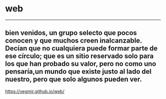 # web
---
bien venidos, un grupo selecto que pocos conocen y que muchos creen inalcanzable. Decían que no cualquiera puede formar parte de ese círculo; que es un sitio reservado solo para los que han probado su valor, pero no como uno pensaría,un mundo que existe justo al lado del nuestro, pero que solo algunos pueden ver.
--
https://vegmir.github.io/web/
